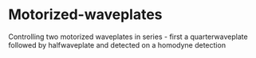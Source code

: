 # Motorized-waveplates
Controlling two motorized waveplates in series - first a quarterwaveplate followed by halfwaveplate and detected on a homodyne detection
